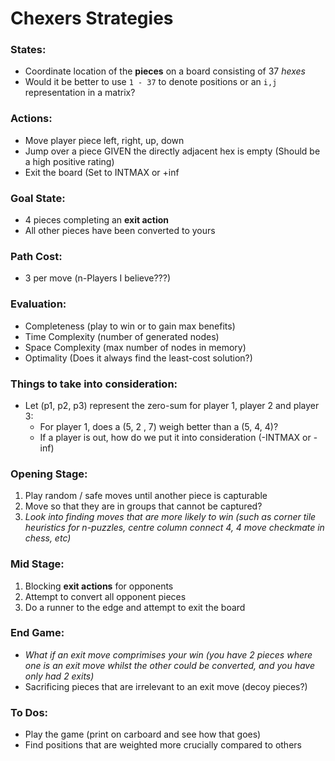 Chexers Strategies
====
### States:
-   Coordinate location of the **pieces** on a board consisting of 37 *hexes*
-  Would it be better to use `1 - 37` to denote positions or an `i,j` representation in a matrix?

### Actions:
- Move player piece left, right, up, down
- Jump over a piece GIVEN the directly adjacent hex is empty (Should be a high positive rating)
- Exit the board (Set to INTMAX or +inf

### Goal State:
- 4 pieces completing an **exit action**
- All other pieces have been converted to yours

### Path Cost:
- 3 per move (n-Players I believe???)

### Evaluation:
- Completeness (play to win or to gain max benefits)
- Time Complexity (number of generated nodes)
- Space Complexity (max number of nodes in memory)
- Optimality (Does it always find the least-cost solution?)

### Things to take into consideration:
- Let (p1, p2, p3) represent the zero-sum for player 1, player 2 and player 3:
    - For player 1, does a (5, 2 , 7) weigh better than a (5, 4, 4)?
    - If a player is out, how do we put it into consideration (-INTMAX or -inf)

### Opening Stage:
1. Play random / safe moves until another piece is capturable
2. Move so that they are in groups that cannot be captured?
3. *Look into finding moves that are more likely to win (such as corner tile heuristics for n-puzzles, centre column connect 4, 4 move checkmate in chess, etc)*

### Mid Stage:
1. Blocking **exit actions** for opponents
2. Attempt to convert all opponent pieces
3. Do a runner to the edge and attempt to exit the board

### End Game:
- *What if an exit move comprimises your win (you have 2 pieces where one is an exit move whilst the other could be converted, and you have only had 2 exits)*
- Sacrificing pieces that are irrelevant to an exit move (decoy pieces?)



### To Dos:
- Play the game (print on carboard and see how that goes)
- Find positions that are weighted more crucially compared to others


